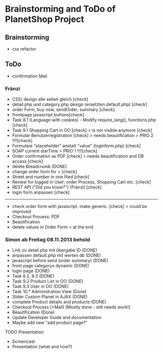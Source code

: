 # Brainstorming and ToDo of PlanetShop Project

## Brainstorming
 
 * css refactor

## ToDo

 * confirmation Mail

### Fränzi
 * CSS/ design alle seiten gleich [check]
 * detail.php und category.php design (ersetzten default.php) [check]
 * order Form, buy now, sendOrder, summary [check] 
 * frontpage javascript buttons[check] 
 * Task 8.1 (Language with cookies) - Modify require_lang(), functions.php [check]
 * Task 9.1 Shopping Cart in OO [check] > is not visible anymore [check] 
 * Formular Benutzerregistration [check] > needs beautification > PRIO 2 !!!![check]
 * Formulare "placeholder" anstatt "value" (loginform.php) [check]
 * SOAP current starTime > PRIO 1 !!!![check]
 * Order confirmation as PDF [check] > needs beautification and DB access [check] 
 * delete Breadcrumb (DONE)
 * change order form for > [check]
 * Street and number in one filed [check]
 * Review for logged in User; order Process, Shopping Cart etc. [check]
 * REST API ("Did you know?") (Fränzi) [check]
 * login form anpassen [check]
---
 * check order form with javascript. make generic. [check] > could be improved
 * Checkout Prouess: PDF
 * Beautification
 * delete values in Order Form > at the end.
 
### Simon ab Freitag 08.11.2013 behold
 *  Link zu detail.php mit übergabe ID (DONE) 
 *  anpassen default.php mit werten db (DONE)
 *  javascript before send (order summary) (DONE)
 *  front page categorys dynamic (DONE)
 *  login page (DONE)
 *  Task 8.2, 8.3 (DONE)
 *  Task 9.2 Product List in OO (DONE)
 *  Task 9.3 User in OO (DONE)
 *  Task 10.* Administration View (Done)
 *  Slider Custom Planet in AJAX (DONE) 
 *  complete Product details and products (DONE)
 *  Checkout Process (+Mail) [Mostly done - still needs work!]
 *  Beautification (Done)
 *  Update Developer Guide and documentation
 *  Maybe add new "add product page?"

TODO Presentation
 * Screencast
 * Presentation (what and how?)
